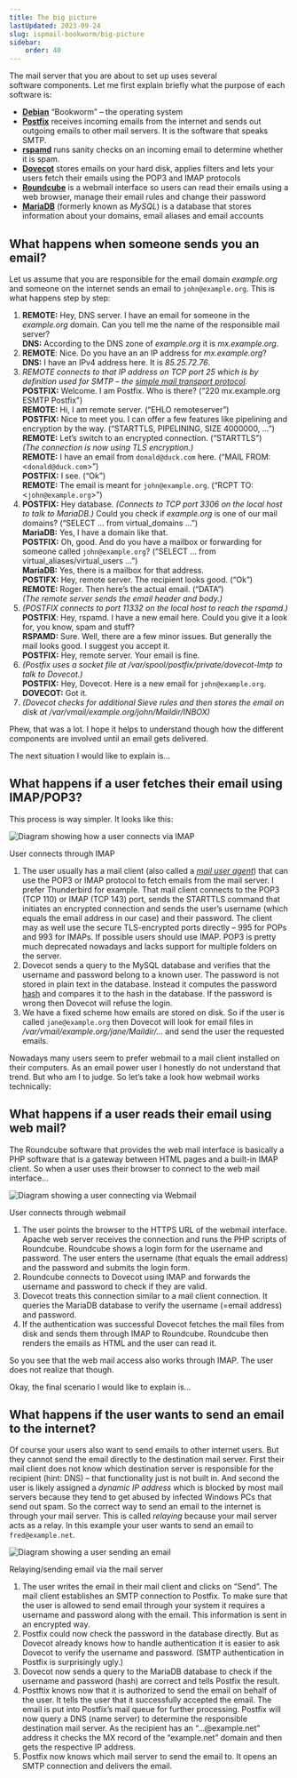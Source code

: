 ```yaml
---
title: The big picture
lastUpdated: 2023-09-24
slug: ispmail-bookworm/big-picture
sidebar:
    order: 40
---
```


The mail server that you are about to set up uses several software components. Let me first explain briefly what the purpose of each software is:

- **[Debian](https://www.debian.org/)** “Bookworm” – the operating system
- **[Postfix](http://www.postfix.org/)** receives incoming emails from the internet and sends out outgoing emails to other mail servers. It is the software that speaks SMTP.
- **[rspamd](https://rspamd.com/)** runs sanity checks on an incoming email to determine whether it is spam.
- **[Dovecot](https://www.dovecot.org/)** stores emails on your hard disk, applies filters and lets your users fetch their emails using the POP3 and IMAP protocols
- **[Roundcube](https://roundcube.net/)** is a webmail interface so users can read their emails using a web browser, manage their email rules and change their password
- **[MariaDB](https://mariadb.org/)** (formerly known as _MySQL_) is a database that stores information about your domains, email aliases and email accounts

## What happens when someone sends you an email?

Let us assume that you are responsible for the email domain _example.org_ and someone on the internet sends an email to `john@example.org`. This is what happens step by step:

1. **REMOTE:** Hey, DNS server. I have an email for someone in the _example.org_ domain. Can you tell me the name of the responsible mail server?  
    **DNS:** According to the DNS zone of _example.org_ it is _mx.example.org_.
2. **REMOTE**: Nice. Do you have an an IP address for _mx.example.org_?  
    **DNS:** I have an IPv4 address here. It is _85.25.72.76_.
3. _REMOTE connects to that IP address on TCP port 25 which is by definition used for SMTP – the [simple mail transport protocol](https://en.wikipedia.org/wiki/Simple_Mail_Transfer_Protocol)._  
    **POSTFIX:** Welcome. I am Postfix. Who is there? (“220 mx.example.org ESMTP Postfix”)  
    **REMOTE:** Hi, I am remote server. (“EHLO remoteserver”)  
    **POSTFIX:** Nice to meet you. I can offer a few features like pipelining and encryption by the way. (“STARTTLS, PIPELINING, SIZE 4000000, …”)  
    **REMOTE:** Let’s switch to an encrypted connection. (“STARTTLS”)  
    _(The connection is now using TLS encryption.)_  
    **REMOTE:** I have an email from `donald@duck.com` here. (“MAIL FROM:&lt;`donald@duck.com`&gt;”)  
    **POSTFIX:** I see. (“Ok”)  
    **REMOTE:** The email is meant for `john@example.org`. (“RCPT TO:&lt;`john@example.org`&gt;”)
4. **POSTFIX:** Hey database. _(Connects to TCP port 3306 on the local host to talk to MariaDB.)_ Could you check if _example.org_ is one of our mail domains? (“SELECT … from virtual_domains …”)  
    **MariaDB:** Yes, I have a domain like that.  
    **POSTFIX:** Oh, good. And do you have a mailbox or forwarding for someone called `john@example.org`? (“SELECT … from virtual\_aliases/virtual\_users …”)  
    **MariaDB:** Yes, there is a mailbox for that address.  
    **POSTIFX:** Hey, remote server. The recipient looks good. (“Ok”)  
    **REMOTE:** Roger. Then here’s the actual email. (“DATA”)  
    _(The remote server sends the email header and body.)_
5. _(POSTFIX connects to port 11332 on the local host to reach the rspamd.)_  
    **POSTFIX**: Hey, rspamd. I have a new email here. Could you give it a look for, you know, spam and stuff?  
    **RSPAMD:** Sure. Well, there are a few minor issues. But generally the mail looks good. I suggest you accept it.  
    **POSTFIX:** Hey, remote server. Your email is fine.
6. _(Postfix uses a socket file at /var/spool/postfix/private/dovecot-lmtp to talk to Dovecot.)_  
    **POSTFIX:** Hey, Dovecot. Here is a new email for `john@example.org`.
    **DOVECOT:** Got it.
7. _(Dovecot checks for additional Sieve rules and then stores the email on disk at /var/vmail/example.org/john/Maildir/INBOX)_

Phew, that was a lot. I hope it helps to understand though how the different components are involved until an email gets delivered.

The next situation I would like to explain is…

## What happens if a user fetches their email using IMAP/POP3?

This process is way simpler. It looks like this:

![Diagram showing how a user connects via IMAP](images/big-picture-user-connects-imap.png)

User connects through IMAP

1. The user usually has a mail client (also called a _[mail user agent](https://en.wikipedia.org/wiki/Email_client)_) that can use the POP3 or IMAP protocol to fetch emails from the mail server. I prefer Thunderbird for example. That mail client connects to the POP3 (TCP 110) or IMAP (TCP 143) port, sends the STARTTLS command that initiates an encrypted connection and sends the user’s username (which equals the email address in our case) and their password. The client may as well use the secure TLS-encrypted ports directly – 995 for POPs and 993 for IMAPs. If possible users should use IMAP. POP3 is pretty much deprecated nowadays and lacks support for multiple folders on the server.
2. Dovecot sends a query to the MySQL database and verifies that the username and password belong to a known user. The password is not stored in plain text in the database. Instead it computes the password [hash](https://en.wikipedia.org/wiki/Hash_function) and compares it to the hash in the database. If the password is wrong then Dovecot will refuse the login.
3. We have a fixed scheme how emails are stored on disk. So if the user is called `jane@example.org` then Dovecot will look for email files in _/var/vmail/example.org/jane/Maildir/…_ and send the user the requested emails.

Nowadays many users seem to prefer webmail to a mail client installed on their computers. As an email power user I honestly do not understand that trend. But who am I to judge. So let’s take a look how webmail works technically:

## What happens if a user reads their email using web mail?

The Roundcube software that provides the web mail interface is basically a PHP software that is a gateway between HTML pages and a built-in IMAP client. So when a user uses their browser to connect to the web mail interface…

![Diagram showing a user connecting via Webmail](images/big-picture-user-connects-webmail.png)

User connects through webmail

1. The user points the browser to the HTTPS URL of the webmail interface. Apache web server receives the connection and runs the PHP scripts of Roundcube. Roundcube shows a login form for the username and password. The user enters the username (that equals the email address) and the password and submits the login form.
2. Roundcube connects to Dovecot using IMAP and forwards the username and password to check if they are valid.
3. Dovecot treats this connection similar to a mail client connection. It queries the MariaDB database to verify the username (=email address) and password.
4. If the authentication was successful Dovecot fetches the mail files from disk and sends them through IMAP to Roundcube. Roundcube then renders the emails as HTML and the user can read it.

So you see that the web mail access also works through IMAP. The user does not realize that though.

Okay, the final scenario I would like to explain is…

## What happens if the user wants to send an email to the internet?

Of course your users also want to send emails to other internet users. But they cannot send the email directly to the destination mail server. First their mail client does not know which destination server is responsible for the recipient (hint: DNS) – that functionality just is not built in. And second the user is likely assigned a _dynamic IP address_ which is blocked by most mail servers because they tend to get abused by infected Windows PCs that send out spam. So the correct way to send an email to the internet is through your mail server. This is called _relaying_ because your mail server acts as a relay. In this example your user wants to send an email to `fred@example.net`.

![Diagram showing a user sending an email](images/big-picture-relaying.png)

Relaying/sending email via the mail server

1. The user writes the email in their mail client and clicks on “Send”. The mail client establishes an SMTP connection to Postfix. To make sure that the user is allowed to send email through your system it requires a username and password along with the email. This information is sent in an encrypted way.
2. Postfix could now check the password in the database directly. But as Dovecot already knows how to handle authentication it is easier to ask Dovecot to verify the username and password. (SMTP authentication in Postfix is surprisingly ugly.)
3. Dovecot now sends a query to the MariaDB database to check if the username and password (hash) are correct and tells Postfix the result.
4. Postftix knows now that it is authorized to send the email on behalf of the user. It tells the user that it successfully accepted the email. The email is put into Postfix’s mail queue for further processing. Postfix will now query a DNS (name server) to determine the responsible destination mail server. As the recipient has an “…@example.net” address it checks the MX record of the “example.net” domain and then gets the respective IP address.
5. Postfix now knows which mail server to send the email to. It opens an SMTP connection and delivers the email.